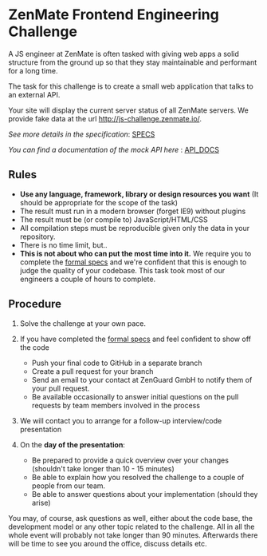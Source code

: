# ZenMate Frontend Engineering Challenge
A JS engineer at ZenMate is often tasked with giving web apps a solid structure from the ground up so that they stay maintainable and performant for a long time.

The task for this challenge is to create a small web application that talks to an external API.

Your site will display the current server status of all ZenMate servers. We provide fake data at the url <http://js-challenge.zenmate.io/>.

_See more details in the specification_: [SPECS](/SPECS.md)

_You can find a documentation of the mock API here_ : [API_DOCS](/API_DOCS.md)

## Rules

- __Use any language, framework, library or design resources you want__ (It should be appropriate for the scope of the task)
- The result must run in a modern browser (forget IE9) without plugins
- The result must be (or compile to) JavaScript/HTML/CSS
- All compilation steps must be reproducible given only the data in your repository.
- There is no time limit, but..
- __This is not about who can put the most time into it.__ We require you to complete the [formal specs](/SPECS.md) and we're confident that this is enough to judge the quality of your codebase. This task took most of our engineers a couple of hours to complete.

## Procedure

1. Solve the challenge at your own pace.

2. If you have completed the [formal specs](/SPECS.md) and feel confident to show off the code
    - Push your final code to GitHub in a separate branch
    - Create a pull request for your branch
    - Send an email to your contact at ZenGuard GmbH to notify them of your pull request.
    - Be available occasionally to answer initial questions on the pull requests by team members involved in the process

3. We will contact you to arrange for a follow-up interview/code presentation

4. On the **day of the presentation**:

    - Be prepared to provide a quick overview over your changes (shouldn't take longer than 10 - 15 minutes)
    - Be able to explain how you resolved the challenge to a couple of people from our team.
    - Be able to answer questions about your implementation (should they arise)

You may, of course, ask questions as well, either about the code base, the development model or any other topic related to the challenge. All in all the whole event will probably not take longer than 90 minutes. Afterwards there will be time to see you around the office, discuss details etc.
